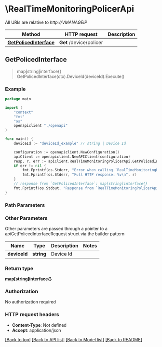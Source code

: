 # \RealTimeMonitoringPolicerApi

All URIs are relative to *http://VMANAGEIP*

Method | HTTP request | Description
------------- | ------------- | -------------
[**GetPolicedInterface**](RealTimeMonitoringPolicerApi.md#GetPolicedInterface) | **Get** /device/policer | 



## GetPolicedInterface

> map[string]interface{} GetPolicedInterface(ctx).DeviceId(deviceId).Execute()





### Example

```go
package main

import (
    "context"
    "fmt"
    "os"
    openapiclient "./openapi"
)

func main() {
    deviceId := "deviceId_example" // string | Device Id

    configuration := openapiclient.NewConfiguration()
    apiClient := openapiclient.NewAPIClient(configuration)
    resp, r, err := apiClient.RealTimeMonitoringPolicerApi.GetPolicedInterface(context.Background()).DeviceId(deviceId).Execute()
    if err != nil {
        fmt.Fprintf(os.Stderr, "Error when calling `RealTimeMonitoringPolicerApi.GetPolicedInterface``: %v\n", err)
        fmt.Fprintf(os.Stderr, "Full HTTP response: %v\n", r)
    }
    // response from `GetPolicedInterface`: map[string]interface{}
    fmt.Fprintf(os.Stdout, "Response from `RealTimeMonitoringPolicerApi.GetPolicedInterface`: %v\n", resp)
}
```

### Path Parameters



### Other Parameters

Other parameters are passed through a pointer to a apiGetPolicedInterfaceRequest struct via the builder pattern


Name | Type | Description  | Notes
------------- | ------------- | ------------- | -------------
 **deviceId** | **string** | Device Id | 

### Return type

**map[string]interface{}**

### Authorization

No authorization required

### HTTP request headers

- **Content-Type**: Not defined
- **Accept**: application/json

[[Back to top]](#) [[Back to API list]](../README.md#documentation-for-api-endpoints)
[[Back to Model list]](../README.md#documentation-for-models)
[[Back to README]](../README.md)

